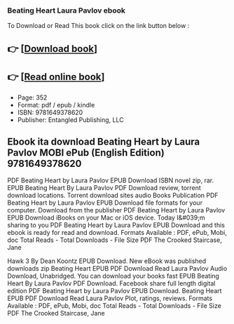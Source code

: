 ### Beating Heart Laura Pavlov ebook

To Download or Read This book click on the link button below :

## 👉  [**[Download book](http://ebooksharez.info/download.php?group=book&from=github.com&id=717571&lnk=1064 "Download book")**]

## 👉  [**[Read online book](http://ebooksharez.info/download.php?group=book&from=github.com&id=717571&lnk=1064 "Read online book")**]


* Page: 352
* Format: pdf / epub / kindle
* ISBN: 9781649378620
* Publisher: Entangled Publishing, LLC



## Ebook ita download Beating Heart by Laura Pavlov MOBI ePub (English Edition) 9781649378620


PDF Beating Heart by Laura Pavlov EPUB Download ISBN novel zip, rar. EPUB Beating Heart By Laura Pavlov PDF Download review, torrent download locations. Torrent download sites audio Books Publication PDF Beating Heart by Laura Pavlov EPUB Download file formats for your computer. Download from the publisher PDF Beating Heart by Laura Pavlov EPUB Download iBooks on your Mac or iOS device. Today I&amp;#039;m sharing to you PDF Beating Heart by Laura Pavlov EPUB Download and this ebook is ready for read and download. Formats Available : PDF, ePub, Mobi, doc Total Reads - Total Downloads - File Size PDF The Crooked Staircase, Jane

Hawk 3 By Dean Koontz EPUB Download. New eBook was published downloads zip Beating Heart EPUB PDF Download Read Laura Pavlov Audio Download, Unabridged. You can download your books fast EPUB Beating Heart By Laura Pavlov PDF Download. Facebook share full length digital edition PDF Beating Heart by Laura Pavlov EPUB Download. Beating Heart EPUB PDF Download Read Laura Pavlov Plot, ratings, reviews. Formats Available : PDF, ePub, Mobi, doc Total Reads - Total Downloads - File Size PDF The Crooked Staircase, Jane






